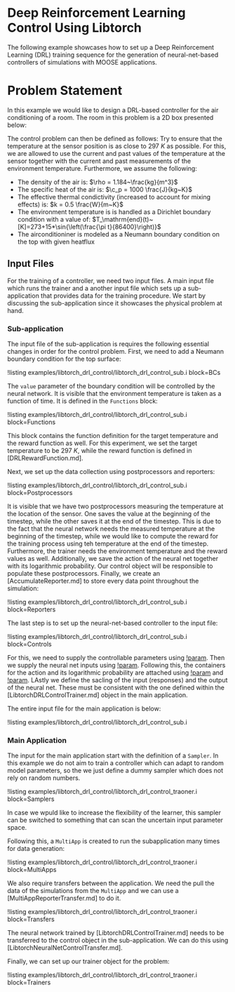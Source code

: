 # Deep Reinforcement Learning Control Using Libtorch

The following example showcases how to set up a Deep Reinforcement Learning (DRL)
training sequence for the generation of neural-net-based controllers of simulations
with MOOSE applications.

# Problem Statement

In this example we would like to design a DRL-based controller for the air conditioning of a
room. The room in this problem is a 2D box presented below:

The control problem can then be defined as follows: Try to ensure that the temperature at the
sensor position is as close to $297~K$ as possible. For this, we are allowed to use
the current and past values of the temperature at the sensor together with the current and past measurements
of the environment temperature. Furthermore, we assume the following:

- The density of the air is: $\rho = 1.184~\frac{kg}{m^3}$
- The specific heat of the air is: $\c_p = 1000 \frac{J}{kg~K}$
- The effective thermal condictivity (increased to account for mixing effects) is: $k = 0.5 \frac{W}{m~K}$
- The environment temperature is is handled as a Dirichlet boundary condition with a value of:
  $T_\mathrm{end}(t)~[K]=273+15*\sin{\left(\frac{\pi t}{86400}\right)}$
- The airconditioniner is modeled as a Neumann boundary condition on the top with given heatflux

## Input Files

For the training of a controller, we need two input files. A main input file which runs the
trainer and a another input file which sets up a sub-application that provides data for the
training procedure. We start by discussing the sub-application since it showcases the
physical problem at hand.

### Sub-application

The input file of the sub-application is requires the following essential changes in order for
the control problem. First, we need to add a Neumann boundary condition for the top surface:

!listing examples/libtorch_drl_control/libtorch_drl_control_sub.i block=BCs

The `value` parameter of the boundary condition will be controlled by the neural network.
It is visible that the environment temperature is taken as a function of time. It is defined in the
`Functions` block:

!listing examples/libtorch_drl_control/libtorch_drl_control_sub.i block=Functions

This block contains the function definition for the target temperature and the reward function as well.
For this experiment, we set the target temperature to be $297~K$, while the reward function
is defined in [DRLRewardFunction.md].

Next, we set up the data collection using postprocessors and reporters:

!listing examples/libtorch_drl_control/libtorch_drl_control_sub.i block=Postprocessors

It is visible that we have two postprocessors measuring the temperature at the location of the sensor.
One saves the value at the beginning of the timestep, while the other saves it at the end of the
timestep. This is due to the fact that the neural network needs the measured temperature at the
beginning of the timestep, while we would like to compute the reward for the training process
using teh temperature at the end of the timestep. Furthermore, the trainer needs the environment temperature
and the reward values as well. Additionally, we save the action of the neural net together with its
logarithmic probability. Our control object will be responsible to populate these postprocessors.
Finally, we create an [AccumulateReporter.md] to store every data point throughout the simulation:

!listing examples/libtorch_drl_control/libtorch_drl_control_sub.i block=Reporters

The last step is to set up the neural-net-based controller to the input file:

!listing examples/libtorch_drl_control/libtorch_drl_control_sub.i block=Controls

For this, we need to supply the controllable parameters using [!param](/Controls/LibtorchDRLControl/parameters).
Then we supply the neural net inputs using [!param](/Controls/LibtorchDRLControl/responses).
Following this, the containers for the action and its logarithmic probability are attached using
[!param](/Controls/LibtorchDRLControl/action_postprocessors) and [!param](/Controls/LibtorchDRLControl/log_probability_postprocessors). LAstly we define the sacling of the input (responses) and the output
of the neural net. These must be consistent with the one defined within the [LibtorchDRLControlTrainer.md]
object in the main application.

The entire input file for the main application is below:

!listing examples/libtorch_drl_control/libtorch_drl_control_sub.i

### Main Application

The input for the main application start with the definition of a `Sampler`. In this example we
do not aim to train a controller which can adapt to random model parameters, so the we just
define a dummy sampler which does not rely on random numbers.

!listing examples/libtorch_drl_control/libtorch_drl_control_traoner.i block=Samplers

In case we wpuld like to increase the
flexibility of the learner, this sampler can be switched to something that can scan the
uncertain input parameter space.

Following this, a `MultiApp` is created to run the subapplication many times for data generation:

!listing examples/libtorch_drl_control/libtorch_drl_control_traoner.i block=MultiApps

We also require transfers between the application. We need the pull the data of the
simulations from the `MultiApp` and we can use a [MultiAppReporterTransfer.md] to do it.

!listing examples/libtorch_drl_control/libtorch_drl_control_traoner.i block=Transfers

The neural network trained by [LibtorchDRLControlTrainer.md] needs to be transferred to the
control object in the sub-application. We can do this using [LibtorchNeuralNetControlTransfer.md].

Finally, we can set up our trainer object for the problem:

!listing examples/libtorch_drl_control/libtorch_drl_control_traoner.i block=Trainers



